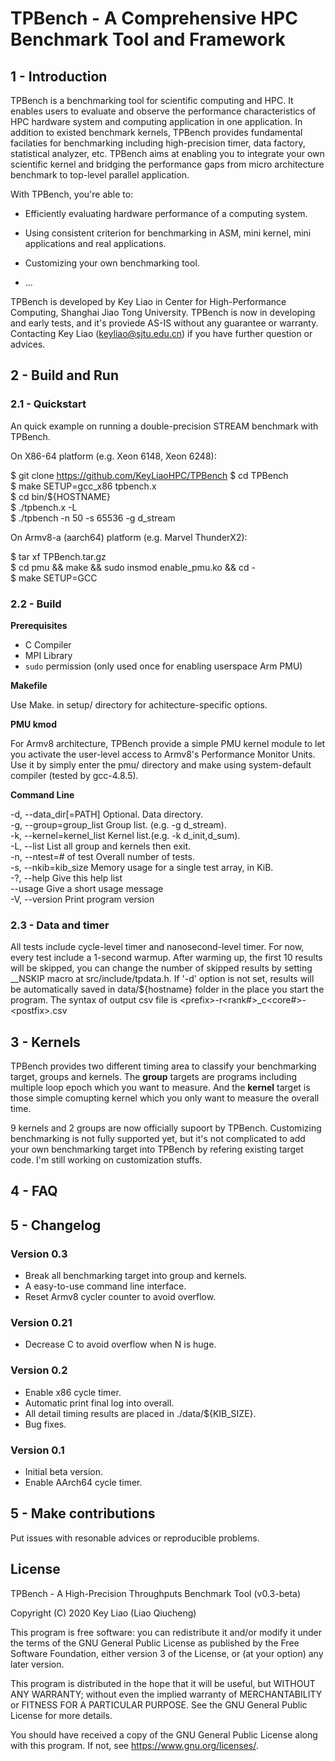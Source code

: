 # TPBench - A Comprehensive HPC Benchmark Tool and Framework

## 1 - Introduction

TPBench is a benchmarking tool for scientific computing and HPC. It enables users to evaluate and observe the performance characteristics of HPC hardware system and computing application in one application. In addition to existed benchmark kernels, TPBench provides fundamental facilaties for benchmarking including high-precision timer, data factory, statistical analyzer, etc. TPBench aims at enabling you to integrate your own scientific kernel and bridging the performance gaps from micro architecture benchmark to top-level parallel application.

With TPBench, you're able to:
* Efficiently evaluating hardware performance of a computing system.
* Using consistent criterion for benchmarking in ASM, mini kernel, mini applications and real applications.
* Customizing your own benchmarking tool.

* ...

TPBench is developed by Key Liao in Center for High-Performance Computing, Shanghai Jiao Tong University. 
TPBench is now in developing and early tests, and it's proviede AS-IS without any guarantee or warranty. Contacting Key Liao (keyliao@sjtu.edu.cn) if you have further question or advices.

## 2 - Build and Run

### 2.1 - Quickstart
An quick example on running a double-precision STREAM benchmark with TPBench.

On X86-64 platform (e.g. Xeon 6148, Xeon 6248):
<!-- <code> -->
$ git clone https://github.com/KeyLiaoHPC/TPBench
$ cd TPBench<br>
$ make SETUP=gcc_x86 tpbench.x <br>
$ cd bin/\${HOSTNAME} <br>
$ ./tpbench.x -L <br>
$ ./tpbench -n 50 -s 65536 -g d_stream

</code>

On Armv8-a (aarch64) platform (e.g. Marvel ThunderX2): 
<!-- <code> -->
$ tar xf TPBench.tar.gz <br>
$ cd pmu && make && sudo insmod enable_pmu.ko && cd - <br>
$ make SETUP=GCC
</code>

### 2.2 - Build
**Prerequisites**
- C Compiler
- MPI Library
- `sudo` permission (only used once for enabling userspace Arm PMU)
  
**Makefile**

Use Make.<Arch> in setup/ directory for achitecture-specific options. 

**PMU kmod**

For Armv8 architecture, TPBench provide a simple PMU kernel module to let you activate the user-level access to Armv8's Performance Monitor Units. Use it by simply enter the pmu/ directory and make using system-default compiler (tested by gcc-4.8.5).

**Command Line**


  -d, --data_dir[=PATH]      Optional. Data directory. <br>
  -g, --group=group_list     Group list. (e.g. -g d_stream). <br>
  -k, --kernel=kernel_list   Kernel list.(e.g. -k d_init,d_sum). <br>
  -L, --list                 List all group and kernels then exit. <br>
  -n, --ntest=# of test      Overall number of tests. <br>
  -s, --nkib=kib_size        Memory usage for a single test array, in KiB. <br>
  -?, --help                 Give this help list <br>
      --usage                Give a short usage message <br>
  -V, --version              Print program version <br>

### 2.3 - Data and timer
All tests include cycle-level timer and nanosecond-level timer. For now, every test include a 1-second warmup. 
After warming up, the first 10 results will be skipped, you can change the number of skipped results by setting __NSKIP macro at src/include/tpdata.h.
If '-d' option is not set, results will be automatically saved in data/${hostname} folder in the place you start the program.
The syntax of output csv file is \<prefix>-r\<rank#>_c<core#>-\<postfix>.csv

## 3 - Kernels

TPBench provides two different timing area to classify your benchmarking target, groups and kernels. The **group** targets are programs including multiple loop epoch which you want to measure. And the **kernel** target is those simple comupting kernel which you only want to measure the overall time. 

9 kernels and 2 groups are now officially supoort by TPBench.
Customizing benchmarking is not fully supported yet, but it's not complicated to add your own benchmarking target into TPBench by refering existing target code. I'm still working on customization stuffs.

## 4 - FAQ

## 5 - Changelog

### Version 0.3
- Break all benchmarking target into group and kernels.
- A easy-to-use command line interface.
- Reset Armv8 cycler counter to avoid overflow.

### Version 0.21

- Decrease C to avoid overflow when N is huge.

### Version 0.2

- Enable x86 cycle timer.
- Automatic print final log into overall.
- All detail timing results are placed in ./data/${KIB_SIZE}.
- Bug fixes.

### Version 0.1

- Initial beta version.
- Enable AArch64 cycle timer.

## 5 - Make contributions

Put issues with resonable advices or reproducible problems.

## License

TPBench - A High-Precision Throughputs Benchmark Tool (v0.3-beta)

Copyright (C) 2020 Key Liao (Liao Qiucheng)

This program is free software: you can redistribute it and/or modify
it under the terms of the GNU General Public License as published by
the Free Software Foundation, either version 3 of the License, or
(at your option) any later version.

This program is distributed in the hope that it will be useful,
but WITHOUT ANY WARRANTY; without even the implied warranty of
MERCHANTABILITY or FITNESS FOR A PARTICULAR PURPOSE.  See the
GNU General Public License for more details.

You should have received a copy of the GNU General Public License
along with this program.  If not, see <https://www.gnu.org/licenses/>.

